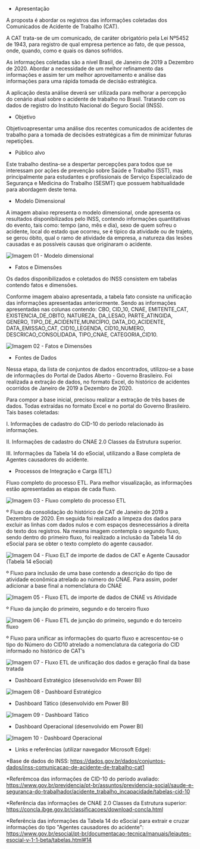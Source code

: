 - Apresentação

A proposta é abordar os registros das informações coletadas dos Comunicados de Acidente de Trabalho (CAT).

A CAT trata-se de um comunicado, de caráter obrigatório pela Lei Nº5452 de 1943, para registro de qual empresa pertence ao fato, de que pessoa, onde, quando, como e quais os danos sofridos.

As informações coletadas são a nível Brasil, de Janeiro de 2019 a Dezembro de 2020. Abordar a necessidade de um melhor refinamento das informações e assim ter um melhor aproveitamento e análise das informações para uma rápida tomada de decisão estratégica.

A aplicação desta análise deverá ser utilizada para melhorar a percepção do cenário atual sobre o acidente de trabalho no Brasil. Tratando com os dados de registro do Instituto Nacional do Seguro Social (INSS).

- Objetivo

Objetivoapresentar uma análise dos recentes comunicados de acidentes de trabalho para a tomada de decisões estratégicas a fim de minimizar futuras repetições.

- Público alvo

Este trabalho destina-se a despertar percepções para todos que se interessam por ações de prevenção sobre Saúde e Trabalho (SST), mas principalmente para estudantes e profissionais de Serviço Especializado de Segurança e Medicina do Trabalho (SESMT) que possuem habitualidade para abordagem deste tema.

- Modelo Dimensional

A imagem abaixo representa o modelo dimensional, onde apresenta os resultados disponibilizados pelo INSS, contendo informações quantitativas do evento, tais como: tempo (ano, mês e dia), sexo de quem sofreu o acidente, local do estado que ocorreu, se é típico da atividade ou de trajeto, se gerou óbito, qual o ramo de atividade da empresa, a natureza das lesões causadas e as possíveis causas que originaram o acidente.

![Imagem 01 - Modelo dimensional](https://github.com/Pedrovieira1274/TCC-PUC-Minas/assets/170687062/092394d6-320e-4ba2-b6b5-fa7042631156)

- Fatos e Dimensões

Os dados disponibilizados e coletados do INSS consistem em tabelas contendo fatos e dimensões.

Conforme imagem abaixo apresentada, a tabela fato consiste na unificação das informações apresentadas anteriormente. Sendo as informações apresentadas nas colunas contendo: CBO, CID_10, CNAE, EMITENTE_CAT, EXISTENCIA_DE_OBITO, NATUREZA_ DA_LESAO, PARTE_ATINGIDA, GENERO, TIPO_DE_ACIDENTE,MUNICÍPIO, DATA_DO_ACIDENTE, DATA_EMISSAO_CAT, CID10_LEGENDA, CID10_NUMERO, DESCRICAO_CONSOLIDADA, TIPO_CNAE, CATEGORIA_CID10.

![Imagem 02 - Fatos e Dimensões](https://github.com/Pedrovieira1274/TCC-PUC-Minas/assets/170687062/098e0a14-230a-4477-894c-e4dc3ac1722a)

- Fontes de Dados

Nessa etapa, da lista de conjuntos de dados encontrados, utilizou-se a base de informações do Portal de Dados Aberto - Governo Brasileiro. Foi realizada a extração de dados, no formato Excel, do histórico de acidentes ocorridos de Janeiro de 2019 a Dezembro de 2020. 

Para compor a base inicial, precisou realizar a extração de três bases de dados. Todas extraídas no formato Excel e no portal do Governo Brasileiro. 
Tais bases coletadas:

I. Informações de cadastro do CID-10 do período relacionado às informações. 

II. Informações de cadastro do CNAE 2.0 Classes da Estrutura superior. 

III. Informações da Tabela 14 do eSocial, utilizando a Base completa de Agentes causadores do acidente.

- Processos de Integração e Carga (ETL)

Fluxo completo do processo ETL. Para melhor visualização, as informações estão apresentadas as etapas de cada fluxo.

![Imagem 03 - Fluxo completo do processo ETL](https://github.com/Pedrovieira1274/TCC-PUC-Minas/assets/170687062/766da54e-0143-4eb0-b796-01674f175b96)

º Fluxo da consolidação do histórico de CAT de Janeiro de 2019 a Dezembro de 2020. Em seguida foi realizado a limpeza dos dados para excluir as linhas com dados nulos e com espaços desnecessários à direita do texto dos registros. Na mesma imagem contempla o segundo fluxo, sendo dentro do primeiro fluxo, foi realizado a inclusão da Tabela 14 do eSocial para se obter o texto completo do agente causador.

![Imagem 04 - Fluxo ELT de importe de dados de CAT e Agente Causador (Tabela 14 eSocial)](https://github.com/Pedrovieira1274/TCC-PUC-Minas/assets/170687062/862f5920-f3ae-4fab-8295-301fe1973a4d)

º Fluxo para inclusão de uma base contendo a descrição do tipo de atividade econômica atrelado ao número do CNAE. Para assim, poder adicionar a base final a nomenclatura do CNAE

![Imagem 05 - Fluxo ETL de importe de dados de CNAE vs Atividade](https://github.com/Pedrovieira1274/TCC-PUC-Minas/assets/170687062/e691b194-999c-441c-bf6a-b0f25bca9389)

º Fluxo da junção do primeiro, segundo e do terceiro fluxo

![Imagem 06 - Fluxo ETL de junção do primeiro, segundo e do terceiro fluxo](https://github.com/Pedrovieira1274/TCC-PUC-Minas/assets/170687062/5a433184-d7a4-4009-9a5a-05915287cf0c)

º Fluxo para unificar as informações do quarto fluxo e acrescentou-se o tipo do Número do CID10 atrelado a nomenclatura da categoria do CID informado no histórico de CAT’s

![Imagem 07 - Fluxo ETL de unificação dos dados e geração final da base tratada](https://github.com/Pedrovieira1274/TCC-PUC-Minas/assets/170687062/42fbd382-cec5-4a30-9939-d50d01aa8b15)

- Dashboard Estratégico (desenvolvido em Power BI)

![Imagem 08 - Dashboard Estratégico](https://github.com/Pedrovieira1274/TCC-PUC-Minas/assets/170687062/33043e84-9160-4e74-9206-a067a36bbc5d)

- Dashboard Tático (desenvolvido em Power BI)

![Imagem 09 - Dashboard Tático](https://github.com/Pedrovieira1274/TCC-PUC-Minas/assets/170687062/cdc6014c-eb61-436b-b142-63f23af7202b)

- Dashboard Operacional (desenvolvido em Power BI)

![Imagem 10 - Dashboard Operacional](https://github.com/Pedrovieira1274/TCC-PUC-Minas/assets/170687062/f5bf7546-328c-4e4c-b84c-a263791aef4f)

- Links e referências (utilizar navegador Microsoft Edge):

*Base de dados do INSS: https://dados.gov.br/dados/conjuntos-dados/inss-comunicacao-de-acidente-de-trabalho-cat1

*Referêmcoa das informações de CID-10 do período avaliado: https://www.gov.br/previdencia/pt-br/assuntos/previdencia-social/saude-e-seguranca-do-trabalhador/acidente_trabalho_incapacidade/tabelas-cid-10

*Referência das informações de CNAE 2.0 Classes da Estrutura superior: https://concla.ibge.gov.br/classificacoes/download-concla.html

*Referência das informações da Tabela 14 do eSocial para extrair e cruzar informações do tipo "Agentes causadores do acidente": https://www.gov.br/esocial/pt-br/documentacao-tecnica/manuais/leiautes-esocial-v-1-1-beta/tabelas.html#14
